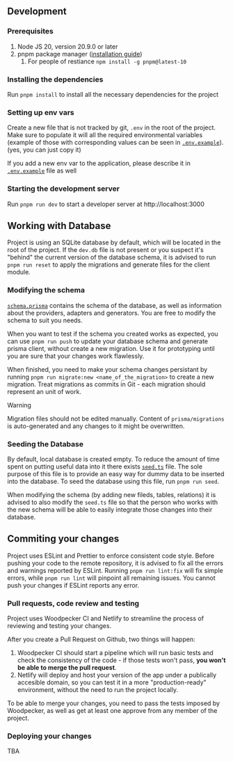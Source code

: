 ## Development

### Prerequisites
1. Node JS 20, version 20.9.0 or later
2. pnpm package manager ([installation guide](https://pnpm.io/installation))
   1. For people of restiance `npm install -g pnpm@latest-10`

### Installing the dependencies
Run `pnpm install` to install all the necessary dependencies for the project

### Setting up env vars
Create a new file that is not tracked by git, `.env` in the root of the project. Make sure to populate it will all the required environmental variables (example of those with corresponding values can be seen in [`.env.example`](./.env.example)). (yes, you can just copy it)

If you add a new env var to the application, please describe it in [`.env.example`](./.env.example) file as well

### Starting the development server
Run `pnpm run dev` to start a developer server at http://localhost:3000

## Working with Database

Project is using an SQLite database by default, which will be located in the root of the project. If the `dev.db` file is not present or you suspect it's "behind" the current version of the database schema, it is advised to run `pnpm run reset` to apply the migrations and generate files for the client module.

### Modifying the schema

[`schema.prisma`](./prisma/schema.prisma) contains the schema of the database, as well as information about the providers, adapters and generators. You are free to modify the schema to suit you needs.

When you want to test if the schema you created works as expected, you can use `pnpm run push` to update your database schema and generate prisma client, without create a new migration. Use it for prototyping until you are sure that your changes work flawlessly.

When finished, you need to make your schema changes persistant by running `pnpm run migrate:new <name_of_the_migration>` to create a new migration. Treat migrations as commits in Git - each migration should represent an unit of work.

> [!WARNING]
> Migration files should not be edited manually. Content of `prisma/migrations` is auto-generated and any changes to it might be overwritten.

### Seeding the Database

By default, local database is created empty. To reduce the amount of time spent on putting useful data into it there exists [`seed.ts`](./prisma/seed.ts) file. The sole purpose of this file is to provide an easy way for dummy data to be inserted into the database. To seed the database using this file, run `pnpm run seed`.

When modifying the schema (by adding new fileds, tables, relations) it is advised to also modify the `seed.ts` file so that the person who works with the new schema will be able to easily integrate those changes into their database.

## Commiting your changes

Project uses ESLint and Prettier to enforce consistent code style. Before pushing your code to the remote repository, it is advised to fix all the errors and warnings reported by ESLint. Running `pnpm run lint:fix` will fix simple errors, while `pnpm run lint` will pinpoint all remaining issues. You cannot push your changes if ESLint reports any error.

### Pull requests, code review and testing

Project uses Woodpecker CI and Netlify to streamline the process of reviewing and testing your changes.

After you create a Pull Request on Github, two things will happen:
1. Woodpecker CI should start a pipeline which will run basic tests and check the consistency of the code - if those tests won't pass, **you won't be able to merge the pull request**.
2. Netlify will deploy and host your version of the app under a publically accesible domain, so you can test it in a more "production-ready" environment, without the need to run the project locally.

To be able to merge your changes, you need to pass the tests imposed by Woodpecker, as well as get at least one approve from any member of the project.

### Deploying your changes
TBA